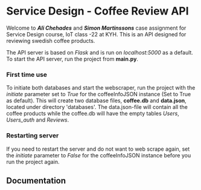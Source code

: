 # Service Design - Coffee Review API
Welcome to ***Ali Chehades*** and ***Simon Martinssons*** case assignment for Service Design course, IoT class -22 at KYH.
This is an API designed for reviewing swedish coffee products.

The API server is based on _Flask_ and is run on _localhost:5000_ as a default. To start the API server, run the project from 
**main.py**. 

### First time use
To initiate both databases and start the webscraper, run the project with the _initiate_ parameter set to _True_ for the coffeeInfoJSON instance (Set to True as default).
This will create two database files, **coffee.db** and **data.json**, located under directory 'databases'. 
The data.json-file will contain all the coffee products while the coffee.db will have the empty tables _Users_, _Users_auth_ and _Reviews_.

### Restarting server
If you need to restart the server and do not want to web scrape again, set the _initiate_ parameter to _False_ for the coffeeInfoJSON instance before you run the project again.

## Documentation
